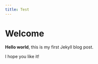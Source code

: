 ```yaml
---
title: Test
---
```

# Welcome

**Hello world**, this is my first Jekyll blog post.

I hope you like it!
